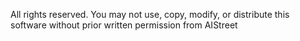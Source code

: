 All rights reserved. You may not use, copy, modify, or distribute this software without prior written permission from AIStreet